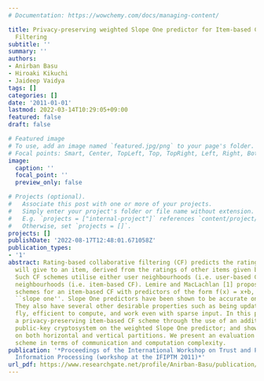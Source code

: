 ```yaml
---
# Documentation: https://wowchemy.com/docs/managing-content/

title: Privacy-preserving weighted Slope One predictor for Item-based Collaborative
  Filtering
subtitle: ''
summary: ''
authors:
- Anirban Basu
- Hiroaki Kikuchi
- Jaideep Vaidya
tags: []
categories: []
date: '2011-01-01'
lastmod: 2022-03-14T10:29:05+09:00
featured: false
draft: false

# Featured image
# To use, add an image named `featured.jpg/png` to your page's folder.
# Focal points: Smart, Center, TopLeft, Top, TopRight, Left, Right, BottomLeft, Bottom, BottomRight.
image:
  caption: ''
  focal_point: ''
  preview_only: false

# Projects (optional).
#   Associate this post with one or more of your projects.
#   Simply enter your project's folder or file name without extension.
#   E.g. `projects = ["internal-project"]` references `content/project/deep-learning/index.md`.
#   Otherwise, set `projects = []`.
projects: []
publishDate: '2022-08-17T12:48:01.671058Z'
publication_types:
- '1'
abstract: Rating-based collaborative filtering (CF) predicts the rating that a user
  will give to an item, derived from the ratings of other items given by other users.
  Such CF schemes utilise either user neighbourhoods (i.e. user-based CF) or item
  neighbourhoods (i.e. item-based CF). Lemire and MacLachlan [1] proposed three related
  schemes for an item-based CF with predictors of the form f(x) = x+b, hence the name
  ``slope one''. Slope One predictors have been shown to be accurate on large datasets.
  They also have several other desirable properties such as being updatable on the
  fly, efficient to compute, and work even with sparse input. In this paper, we present
  a privacy-preserving item-based CF scheme through the use of an additively homomorphic
  public-key cryptosystem on the weighted Slope One predictor; and show its applicability
  on both horizontal and vertical partitions. We present an evaluation of our proposed
  scheme in terms of communication and computation complexity.
publication: '*Proceedings of the International Workshop on Trust and Privacy in Distributed
  Information Processing (workshop at the IFIPTM 2011)*'
url_pdf: https://www.researchgate.net/profile/Anirban-Basu/publication/228454812_Privacy-preserving_weighted_Slope_One_predictor_for_Item-based_Collaborative_Filtering/links/09e415084d1475ecf1000000/Privacy-preserving-weighted-Slope-One-predictor-for-Item-based-Collaborative-Filtering.pdf
---
```

